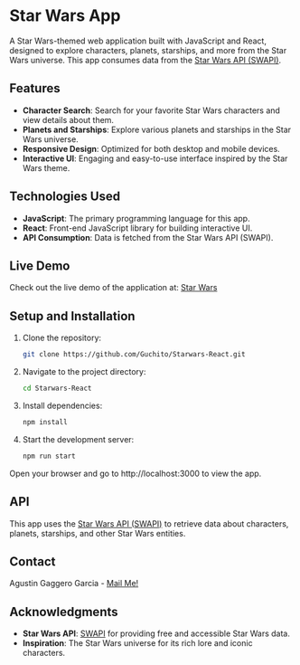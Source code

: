 # Star Wars App

A Star Wars-themed web application built with JavaScript and React, designed to explore characters, planets, starships, and more from the Star Wars universe. This app consumes data from the [Star Wars API (SWAPI)](https://swapi.dev/).

## Features

- **Character Search**: Search for your favorite Star Wars characters and view details about them.
- **Planets and Starships**: Explore various planets and starships in the Star Wars universe.
- **Responsive Design**: Optimized for both desktop and mobile devices.
- **Interactive UI**: Engaging and easy-to-use interface inspired by the Star Wars theme.

## Technologies Used

- **JavaScript**: The primary programming language for this app.
- **React**: Front-end JavaScript library for building interactive UI.
- **API Consumption**: Data is fetched from the Star Wars API (SWAPI).

## Live Demo

Check out the live demo of the application at: [Star Wars](https://warstar.netlify.app/)

## Setup and Installation

1. Clone the repository:
   ```bash
   git clone https://github.com/Guchito/Starwars-React.git
   ```
2. Navigate to the project directory:
    ```bash
    cd Starwars-React
    ```

3. Install dependencies:
    ```bash
    npm install
    ```
4. Start the development server:
    ```bash
    npm run start
    ```
Open your browser and go to http://localhost:3000 to view the app.

## API
This app uses the [Star Wars API (SWAPI)](https://swapi.dev/) to retrieve data about characters, planets, starships, and other Star Wars entities.

## Contact

Agustin Gaggero Garcia - [Mail Me!](mailto:a_gaggero@hotmail.com)


## Acknowledgments

- **Star Wars API**: [SWAPI](https://swapi.dev/) for providing free and accessible Star Wars data.
- **Inspiration**: The Star Wars universe for its rich lore and iconic characters.
